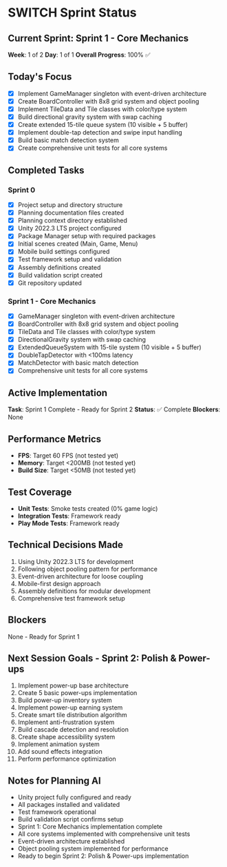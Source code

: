 # SWITCH Sprint Status

## Current Sprint: Sprint 1 - Core Mechanics
**Week**: 1 of 2
**Day**: 1 of 1
**Overall Progress**: 100% ✅

## Today's Focus
- [x] Implement GameManager singleton with event-driven architecture
- [x] Create BoardController with 8x8 grid system and object pooling
- [x] Implement TileData and Tile classes with color/type system
- [x] Build directional gravity system with swap caching
- [x] Create extended 15-tile queue system (10 visible + 5 buffer)
- [x] Implement double-tap detection and swipe input handling
- [x] Build basic match detection system
- [x] Create comprehensive unit tests for all core systems

## Completed Tasks
### Sprint 0
- [x] Project setup and directory structure
- [x] Planning documentation files created
- [x] Planning context directory established
- [x] Unity 2022.3 LTS project configured
- [x] Package Manager setup with required packages
- [x] Initial scenes created (Main, Game, Menu)
- [x] Mobile build settings configured
- [x] Test framework setup and validation
- [x] Assembly definitions created
- [x] Build validation script created
- [x] Git repository updated

### Sprint 1 - Core Mechanics
- [x] GameManager singleton with event-driven architecture
- [x] BoardController with 8x8 grid system and object pooling
- [x] TileData and Tile classes with color/type system
- [x] DirectionalGravity system with swap caching
- [x] ExtendedQueueSystem with 15-tile system (10 visible + 5 buffer)
- [x] DoubleTapDetector with <100ms latency
- [x] MatchDetector with basic match detection
- [x] Comprehensive unit tests for all core systems

## Active Implementation
**Task**: Sprint 1 Complete - Ready for Sprint 2
**Status**: ✅ Complete
**Blockers**: None

## Performance Metrics
- **FPS**: Target 60 FPS (not tested yet)
- **Memory**: Target <200MB (not tested yet)
- **Build Size**: Target <50MB (not tested yet)

## Test Coverage
- **Unit Tests**: Smoke tests created (0% game logic)
- **Integration Tests**: Framework ready
- **Play Mode Tests**: Framework ready

## Technical Decisions Made
1. Using Unity 2022.3 LTS for development
2. Following object pooling pattern for performance
3. Event-driven architecture for loose coupling
4. Mobile-first design approach
5. Assembly definitions for modular development
6. Comprehensive test framework setup

## Blockers
None - Ready for Sprint 1

## Next Session Goals - Sprint 2: Polish & Power-ups
1. Implement power-up base architecture
2. Create 5 basic power-ups implementation
3. Build power-up inventory system
4. Implement power-up earning system
5. Create smart tile distribution algorithm
6. Implement anti-frustration system
7. Build cascade detection and resolution
8. Create shape accessibility system
9. Implement animation system
10. Add sound effects integration
11. Perform performance optimization

## Notes for Planning AI
- Unity project fully configured and ready
- All packages installed and validated
- Test framework operational
- Build validation script confirms setup
- Sprint 1: Core Mechanics implementation complete
- All core systems implemented with comprehensive unit tests
- Event-driven architecture established
- Object pooling system implemented for performance
- Ready to begin Sprint 2: Polish & Power-ups implementation
